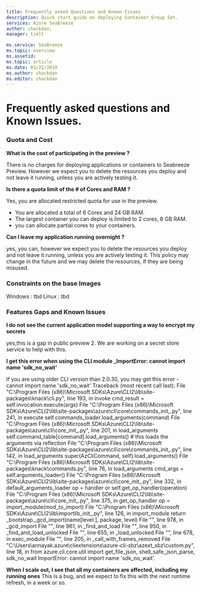 ```yaml
---
title: Frequently asked Questions and Known Issues
description: Quick start guide on deploying Container Group Set.
services: Azure SeaBreeze
author: chackdan;
manager: timlt

ms.service: SeaBreeze
ms.topic: overview
ms.assetid:
ms.topic: article
ms.date: 03/22/2018
ms.author: chackdan
ms.editor: chackdan
---
```


# Frequently asked questions and Known Issues.

### Quota and Cost

**What is the cost of participating in the preview ?**

 There is no charges for deploying applications or containers to Seabreeze Preview. However we expect you to delete the resources you deploy and not leave it running, unless you are actively testing it.

**Is there a quota limit of the # of Cores and RAM ?**

Yes, you are allocated restricted quota for use in the preview.

-  You are allocated a total of 6 Cores and 24 GB RAM.
-  The largest container you can deploy is limited to 2 cores, 8 GB RAM.
-  you can allocate partial cores to your containers. 


**Can I leave my application running overnight ?**

yes, you can, however we expect you to delete the resources you deploy and not leave it running, unless you are actively testing it. This policy may change in the future and we may delete the resources, if they are being misused.
### Constraints on the base Images
Windows : tbd
Linux : tbd

### Features Gaps and Known Issues

**I do not see the current application model supporting a way to encrypt my secrets**

yes,this is a gap in public preview 2. We are working on a secret store service to help with this.

**I get this error when using the CLI module _ImportError: cannot import name 'sdk_no_wait'**

If you are using older CLI version than 2.0.30, you may get this error - cannot import name 'sdk_no_wait'
Traceback (most recent call last):
File "C:\Program Files (x86)\Microsoft SDKs\Azure\CLI2\lib\site-packages\knack\cli.py", line 193, in invoke cmd_result = self.invocation.execute(args)
File "C:\Program Files (x86)\Microsoft SDKs\Azure\CLI2\lib\site-packages\azure\cli\core\commands_init_.py", line 241, in execute self.commands_loader.load_arguments(command)
File "C:\Program Files (x86)\Microsoft SDKs\Azure\CLI2\lib\site-packages\azure\cli\core_init_.py", line 201, in load_arguments self.command_table[command].load_arguments() # this loads the arguments via reflection
File "C:\Program Files (x86)\Microsoft SDKs\Azure\CLI2\lib\site-packages\azure\cli\core\commands_init_.py", line 142, in load_arguments super(AzCliCommand, self).load_arguments()
File "C:\Program Files (x86)\Microsoft SDKs\Azure\CLI2\lib\site-packages\knack\commands.py", line 76, in load_arguments cmd_args = self.arguments_loader()
File "C:\Program Files (x86)\Microsoft SDKs\Azure\CLI2\lib\site-packages\azure\cli\core_init_.py", line 332, in default_arguments_loader op = handler or self.get_op_handler(operation)
File "C:\Program Files (x86)\Microsoft SDKs\Azure\CLI2\lib\site-packages\azure\cli\core_init_.py", line 375, in get_op_handler op = import_module(mod_to_import)
File "C:\Program Files (x86)\Microsoft SDKs\Azure\CLI2\lib\importlib_init_.py", line 126, in import_module return _bootstrap._gcd_import(name[level:], package, level)
File "", line 978, in _gcd_import
File "", line 961, in _find_and_load
File "", line 950, in _find_and_load_unlocked
File "", line 655, in _load_unlocked
File "", line 678, in exec_module
File "", line 205, in _call_with_frames_removed
File "C:\Users\annayak.azure\cliextensions\azure-cli-sbz\azext_sbz\custom.py", line 18, in 
from azure.cli.core.util import get_file_json, shell_safe_json_parse, sdk_no_wait
ImportError: cannot import name 'sdk_no_wait'.


**When I scale out, I see that all my containers are affected, including my running ones**
This is a bug, and we expect to fix this with the next runtime refresh, in a week or so.


